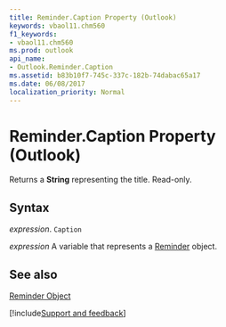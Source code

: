 ```yaml
---
title: Reminder.Caption Property (Outlook)
keywords: vbaol11.chm560
f1_keywords:
- vbaol11.chm560
ms.prod: outlook
api_name:
- Outlook.Reminder.Caption
ms.assetid: b83b10f7-745c-337c-182b-74dabac65a17
ms.date: 06/08/2017
localization_priority: Normal
---
```



# Reminder.Caption Property (Outlook)

Returns a  **String** representing the title. Read-only.


## Syntax

_expression_. `Caption`

_expression_ A variable that represents a [Reminder](./Outlook.Reminder.md) object.


## See also


[Reminder Object](Outlook.Reminder.md)

[!include[Support and feedback](~/includes/feedback-boilerplate.md)]